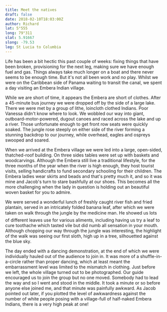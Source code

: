 ```yaml
---
title: Meet the natives
draft: false
date: 2018-02-10T18:03:00Z
author: Richard
lat: 5°555
long: 79°311
slat: 5.91667
slong: -79.53
leg: St Lucia to Columbia 
---
```

Life has been a bit hectic this past couple of weeks: fixing things that have been broken, 
provisioning for the next leg, making sure we have enough fuel and gas. Things always take 
much longer on a boat and there never seems to be enough time.  But it's not all been work 
and no play. Whilst we were on the Caribbean side of Panama waiting to transit the canal, we 
spent a day visiting an Embera Indian village. 

While we are short of time, it appears the Embera are short of clothes. After a 45-minute bus 
journey we were dropped off by the side of a large lake. There we were met by a group of 
lithe, loincloth clothed Indians. Poor Vanessa didn't know where to look. We wobbled our 
way into giant, outboard-motor-powered, dugout canoes and raced across the lake and up a 
river. Those unfortunate enough to get front row seats were quickly soaked. The jungle rose 
steeply on either side of the river forming a stunning backdrop to our journey, while 
overhead, eagles and ospreys swooped and soared.

When we arrived at the Embera village we were led into a large, open-sided, thatched-roof 
building.  On three sides tables were set up with baskets and woodcarvings. Although the 
Embera still live a traditional lifestyle, for the three months of the year when the river is high 
enough, they host tourist visits, selling handicrafts to fund secondary schooling for their 
children. The Embera ladies wear skirts and beads and that's pretty much it, and so it was 
mine and Jacob's turn to stare bashfully at our shoes. This becomes all the more challenging 
when the lady in question is holding out an beautiful woven basket for you to admire.

We were served a wonderful lunch of freshly caught river fish and fried plantain, served in 
an intricately folded banana leaf, after which we were taken on walk through the jungle by 
the medicine man. He showed us lots of different leaves use for various aliments, including 
having us try a leaf to cure toothache which tasted vile but did numb all sensation in your 
mouth. Although chopping our way through the jungle was interesting, the highlight of the 
walk was seeing our first sloth, high up in a tree, silhouetted against the blue sky.

The day ended with a dancing demonstration, at the end of which we were individually 
hauled out of the audience to join in. It was more of a shuffle-in-a-circle rather than proper 
dancing, which at least meant the embarrassment level was limited to the mismatch in 
clothing. Just before we left, the whole village turned out to be photographed. Our guide 
encouraged us to join the group but no one moved. Somebody had to lead the way and so I 
went and stood in the middle. It took a minute or so before anyone else joined me, and that 
minute was painfully awkward. As Jacob pointed out later, if you plotted the level of 
awkwardness against the number of white people posing with a village-full of half-naked 
Embera Indians, there is a very high peak at one!

